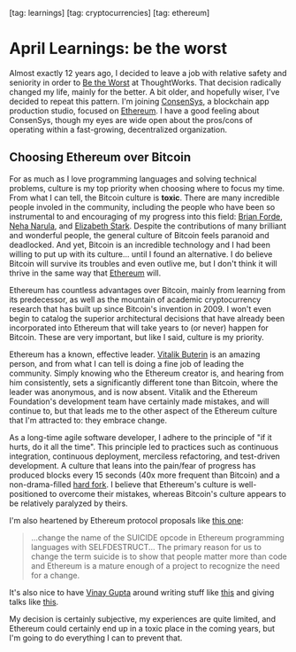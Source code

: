 [tag: learnings]
[tag: cryptocurrencies]
[tag: ethereum]

# April Learnings: be the worst

Almost exactly 12 years ago, I decided to leave a job with relative safety and seniority in order to [Be the Worst](http://chimera.labs.oreilly.com/books/1234000001813/ch04.html) at ThoughtWorks. That decision radically changed my life, mainly for the better. A bit older, and hopefully wiser, I've decided to repeat this pattern. I'm joining [ConsenSys](https://consensys.net/), a blockchain app production studio, focused on [Ethereum](https://github.com/ethereum/wiki/wiki/White-Paper). I have a good feeling about ConsenSys, though my eyes are wide open about the pros/cons of operating within a fast-growing, decentralized organization.

## Choosing Ethereum over Bitcoin

For as much as I love programming languages and solving technical problems, culture is my top priority when choosing where to focus my time. From what I can tell, the Bitcoin culture is __toxic__. There are many incredible people involed in the community, including the people who have been so instrumental to and encouraging of my progress into this field: [Brian Forde](https://twitter.com/brianforde), [Neha Narula](https://twitter.com/neha), and [Elizabeth Stark](https://twitter.com/starkness). Despite the contributions of many brilliant and wonderful people, the general culture of Bitcoin feels paranoid and deadlocked. And yet, Bitcoin is an incredible technology and I had been willing to put up with its culture... until I found an alternative. I do believe Bitcoin will survive its troubles and even outlive me, but I don't think it will thrive in the same way that [Ethereum](https://github.com/ethereum/wiki/wiki/White-Paper) will.

Ethereum has countless advantages over Bitcoin, mainly from learning from its predecessor, as well as the mountain of academic cryptocurrency research that has built up since Bitcoin's invention in 2009. I won't even begin to catalog the superior architectural decisions that have already been incorporated into Ethereum that will take years to (or never) happen for Bitcoin. These are very important, but like I said, culture is my priority.

Ethereum has a known, effective leader. [Vitalik Buterin](https://en.wikipedia.org/wiki/Vitalik_Buterin) is an amazing person, and from what I can tell is doing a fine job of leading the community. Simply knowing who the Ethereum creator is, and hearing from him consistently, sets a significantly different tone than Bitcoin, where the leader was anonymous, and is now absent. Vitalik and the Ethereum Foundation's development team have certainly made mistakes, and will continue to, but that leads me to the other aspect of the Ethereum culture that I'm attracted to: they embrace change.

As a long-time agile software developer, I adhere to the principle of "if it hurts, do it all the time". This principle led to practices such as continuous integration, continuous deployment, merciless refactoring, and test-driven development. A culture that leans into the pain/fear of progress has produced blocks every 15 seconds (40x more frequent than Bitcoin) and a non-drama-filled [hard fork](https://github.com/ethereum/EIPs/blob/master/EIPS/eip-2.mediawiki). I believe that Ethereum's culture is well-positioned to overcome their mistakes, whereas Bitcoin's culture appears to be relatively paralyzed by theirs.

I'm also heartened by Ethereum protocol proposals like [this one](https://github.com/ethereum/EIPs/blob/master/EIPS/eip-6.md):

> ...change the name of the SUICIDE opcode in Ethereum programming languages with SELFDESTRUCT...
> The primary reason for us to change the term suicide is to show that people matter more than code and Ethereum is a mature enough of a project to recognize the need for a change.

It's also nice to have [Vinay Gupta](https://twitter.com/leashless) around writing stuff like [this](https://medium.com/@ConsenSys/programmable-blockchains-in-context-ethereum-s-future-cd8451eb421e) and giving talks like [this](https://vimeo.com/161183966).

My decision is certainly subjective, my experiences are quite limited, and Ethereum could certainly end up in a toxic place in the coming years, but I'm going to do everything I can to prevent that.
